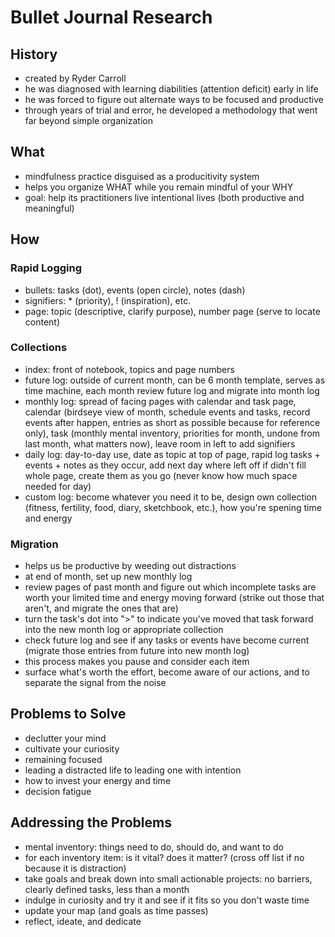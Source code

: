 # Bullet Journal Research

## History
- created by Ryder Carroll
- he was diagnosed with learning diabilities (attention deficit) early in life
- he was forced to figure out alternate ways to be focused and productive
- through years of trial and error, he developed a methodology that went far beyond simple organization

## What
- mindfulness practice disguised as a producitivity system
- helps you organize WHAT while you remain mindful of your WHY
- goal: help its practitioners live intentional lives (both productive and meaningful)

## How
### Rapid Logging
- bullets: tasks (dot), events (open circle), notes (dash)
- signifiers: * (priority), ! (inspiration), etc.
- page: topic (descriptive, clarify purpose), number page (serve to locate content)
### Collections
- index: front of notebook, topics and page numbers
- future log: outside of current month, can be 6 month template, serves as time machine, each month review future log and migrate into month log
- monthly log: spread of facing pages with calendar and task page, calendar (birdseye view of month, schedule events and tasks, record events after happen, entries as short as possible because for reference only), task (monthly mental inventory, priorities for month, undone from last month, what matters now), leave room in left to add signifiers
- daily log: day-to-day use, date as topic at top of page, rapid log tasks + events + notes as they occur, add next day where left off if didn't fill whole page, create them as you go (never know how much space needed for day)
- custom log: become whatever you need it to be, design own collection (fitness, fertility, food, diary, sketchbook, etc.), how you're spening time and energy
### Migration
- helps us be productive by weeding out distractions
- at end of month, set up new monthly log
- review pages of past month and figure out which incomplete tasks are worth your limited time and energy moving forward (strike out those that aren't, and migrate the ones that are)
- turn the task's dot into ">" to indicate you've moved that task forward into the new month log or appropriate collection
- check future log and see if any tasks or events have become current (migrate those entries from future into new month log)
- this process makes you pause and consider each item
- surface what's worth the effort, become aware of our actions, and to separate the signal from the noise

## Problems to Solve
- declutter your mind
- cultivate your curiosity
- remaining focused
- leading a distracted life to leading one with intention
- how to invest your energy and time
- decision fatigue

## Addressing the Problems
- mental inventory: things need to do, should do, and want to do
- for each inventory item: is it vital? does it matter? (cross off list if no because it is distraction)
- take goals and break down into small actionable projects: no barriers, clearly defined tasks, less than a month
- indulge in curiosity and try it and see if it fits so you don't waste time
- update your map (and goals as time passes)
- reflect, ideate, and dedicate

